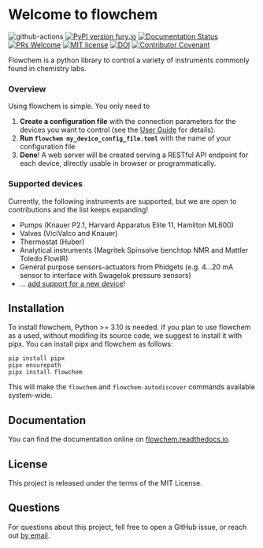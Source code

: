 Welcome to flowchem
===================


![github-actions](https://github.com/cambiegroup/flowchem/actions/workflows/python-app.yml/badge.svg)
[![PyPI version fury.io](https://badge.fury.io/py/flowchem.svg)](https://pypi.org/project/flowchem/)
[![Documentation Status](https://readthedocs.org/projects/flowchem/badge/?version=latest)](https://flowchem.readthedocs.io/en/latest/?badge=latest)
[![PRs Welcome](https://img.shields.io/badge/PRs-welcome-brightgreen.svg?style=flat-square)](http://makeapullrequest.com)
[![MIT license](https://img.shields.io/badge/License-MIT-blue.svg)](https://lbesson.mit-license.org/)
[![DOI](https://zenodo.org/badge/300656785.svg)](https://zenodo.org/badge/latestdoi/300656785)
[![Contributor Covenant](https://img.shields.io/badge/Contributor%20Covenant-2.1-4baaaa.svg)](CODE_of_CONDUCT.md)

Flowchem is a python library to control a variety of instruments commonly found in chemistry labs.

### Overview
Using flowchem is simple. You only need to
1. **Create a configuration file** with the connection parameters for the devices you want to control (see the
[User Guide](https://flowchem.readthedocs.io/en/latest/user_guide.html) for details).
2. **Run `flowchem my_device_config_file.toml`** with the name of your configuration file
3. **Done**!
A web server will be created serving a RESTful API endpoint for each device, directly
usable in browser or programmatically.

### Supported devices
Currently, the following instruments are supported, but we are open to contributions and the list keeps expanding!
 - Pumps (Knauer P2.1, Harvard Apparatus Elite 11, Hamilton ML600)
 - Valves (ViciValco and Knauer)
 - Thermostat (Huber)
 - Analytical instruments (Magritek Spinsolve benchtop NMR and Mattler Toledo FlowIR)
 - General purpose sensors-actuators from Phidgets (e.g. 4...20 mA sensor to interface with Swagelok pressure sensors)
 - ... [add support for a new device](https://flowchem.readthedocs.io/en/latest/add_new_device_type.html)!

## Installation
To install flowchem, Python >= 3.10 is needed.
If you plan to use flowchem as a used, without modifing its source code, we suggest to install it with pipx.
You can install pipx and flowchem as follows:
```shell
pip install pipx
pipx ensurepath
pipx install flowchem
```
This will make the `flowchem` and `flowchem-autodiscover` commands available system-wide.

## Documentation
You can find the documentation online on [flowchem.readthedocs.io](https://flowchem.readthedocs.io/en/latest/).

## License
This project is released under the terms of the MIT License.

## Questions
For questions about this project, fell free to open a GitHub issue, or reach out
[by email](mailto:2422614+dcambie@users.noreply.github.com).
